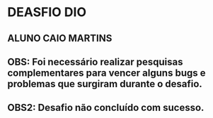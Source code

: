 # DEASFIO DIO

## ALUNO CAIO MARTINS

## OBS: Foi necessário realizar pesquisas complementares para vencer alguns bugs e problemas que surgiram durante o desafio.
## OBS2: Desafio não concluído com sucesso.
